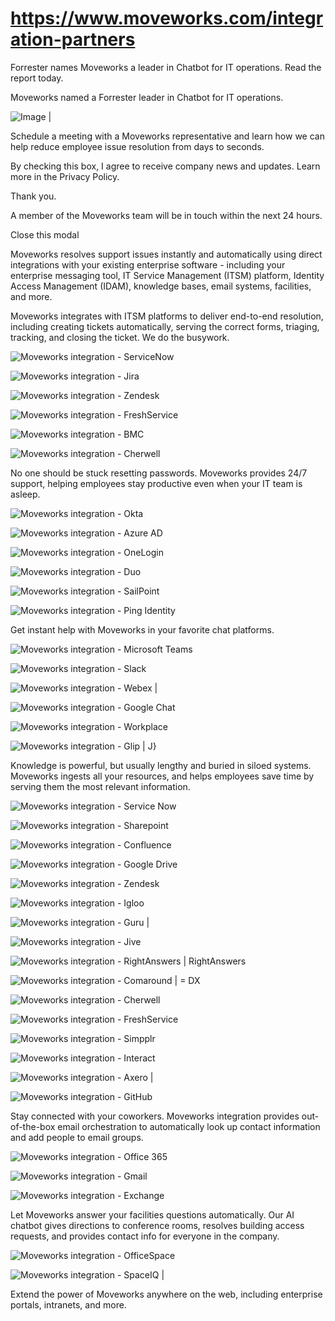 # https://www.moveworks.com/integration-partners

Forrester names Moveworks a leader in Chatbot for IT operations. Read the report today.

Moveworks named a Forrester leader in Chatbot for IT operations. 

![Image | ](https://www.moveworks.com/hubfs/img/site/qr-demo.png)

Schedule a meeting with a Moveworks representative and learn how we can help reduce employee issue resolution from days to seconds.

By checking this box, I agree to receive company news and updates. Learn more in the Privacy Policy.

Thank you.

A member of the Moveworks team will be in touch within the next 24 hours.



  Close this modal
  


Moveworks resolves support issues instantly and automatically using direct integrations with your existing enterprise software - including your enterprise messaging tool, IT Service Management (ITSM) platform, Identity Access Management (IDAM), knowledge bases, email systems, facilities, and more.

Moveworks integrates with ITSM platforms to deliver end-to-end resolution, including creating tickets automatically, serving the correct forms, triaging, tracking, and closing the ticket. We do the busywork.

![Moveworks integration - ServiceNow](https://www.moveworks.com/hubfs/img/integrations/mark-only/servicenow.svg)

![Moveworks integration - Jira](https://www.moveworks.com/hubfs/img/integrations/mark-only/Jira_IconOnly.svg)

![Moveworks integration - Zendesk](https://www.moveworks.com/hubfs/zendesk-2.svg)

![Moveworks integration - FreshService](https://www.moveworks.com/hubfs/img/integrations/mark-only/freshservice.svg)

![Moveworks integration - BMC](https://www.moveworks.com/hubfs/BMC.svg)

![Moveworks integration - Cherwell](https://www.moveworks.com/hubfs/Cherwell.svg)

No one should be stuck resetting passwords. Moveworks provides 24/7 support, helping employees stay productive even when your IT team is asleep. 

![Moveworks integration - Okta](https://www.moveworks.com/hubfs/img/integrations/mark-only/okta.svg)

![Moveworks integration - Azure AD](https://www.moveworks.com/hubfs/Moveweb/Enterprise%20Logos%20(integrations)/azure-active-directory-1.png)

![Moveworks integration - OneLogin](https://www.moveworks.com/hubfs/img/integrations/mark-only/onelogin-bug-1.svg)

![Moveworks integration - Duo](https://www.moveworks.com/hubfs/img/integrations/mark-only/Duo_Logo_Green.svg)

![Moveworks integration - SailPoint](https://www.moveworks.com/hubfs/img/integrations/mark-only/sailpoint-bug.svg)

![Moveworks integration - Ping Identity](https://www.moveworks.com/hubfs/img/integrations/mark-only/ping_logo_singlecolor.svg)

Get instant help with Moveworks in your favorite chat platforms.

![Moveworks integration - Microsoft Teams](https://www.moveworks.com/hubfs/Microsoft_Teams_Icon_NEW-1.svg)

![Moveworks integration - Slack](https://www.moveworks.com/hubfs/img/integrations/mark-only/slack-bug-1.svg)

![Moveworks integration - Webex | ](https://www.moveworks.com/hubfs/Webex_ByCisco_Icon_Greyscale.png)

![Moveworks integration - Google Chat](https://www.moveworks.com/hubfs/Google_Hangouts_Chat.svg)

![Moveworks integration - Workplace](https://www.moveworks.com/hubfs/Facebook_Workplace-1.svg)

![Moveworks integration - Glip | J}](https://www.moveworks.com/hubfs/Glip_Icon_FullColor.png)

Knowledge is powerful, but usually lengthy and buried in siloed systems. Moveworks ingests all your resources, and helps employees save time by serving them the most relevant information. 

![Moveworks integration - Service Now](https://www.moveworks.com/hubfs/img/integrations/mark-only/servicenow.svg)

![Moveworks integration - Sharepoint](https://www.moveworks.com/hubfs/img/integrations/mark-only/microsoft-sharepoint-bug.svg)

![Moveworks integration - Confluence](https://www.moveworks.com/hubfs/Confluence_Icon_SingleColor_Black.svg)

![Moveworks integration - Google Drive](https://www.moveworks.com/hubfs/img/integrations/mark-only/google-drive-logo.svg)

![Moveworks integration - Zendesk](https://www.moveworks.com/hubfs/zendesk-3.svg)

![Moveworks integration - Igloo](https://www.moveworks.com/hubfs/Igloo.svg)

![Moveworks integration - Guru | ](https://www.moveworks.com/hubfs/guru-icon.png)

![Moveworks integration - Jive](https://www.moveworks.com/hubfs/Jive-1.svg)

![Moveworks integration - RightAnswers | RightAnswers](https://www.moveworks.com/hubfs/RightAnswers_ByUpland_Logo_FullColor.png)

![Moveworks integration - Comaround | =
DX](https://www.moveworks.com/hubfs/Comaround_Icon_FullColor.png)

![Moveworks integration - Cherwell](https://www.moveworks.com/hubfs/Cherwell.svg)

![Moveworks integration - FreshService](https://www.moveworks.com/hubfs/img/integrations/mark-only/freshservice.svg)

![Moveworks integration - Simpplr](https://www.moveworks.com/hubfs/Simmplr_Logo_SingleColr.svg)

![Moveworks integration - Interact](https://www.moveworks.com/hubfs/img/integrations/mark-only/interact.svg)

![Moveworks integration - Axero | ](https://www.moveworks.com/hubfs/img/integrations/mark-only/axero.png)

![Moveworks integration - GitHub](https://www.moveworks.com/hubfs/GitHub_Logo_Dark.svg)

Stay connected with your coworkers. Moveworks integration provides out-of-the-box email orchestration to automatically look up contact information and add people to email groups.

![Moveworks integration - Office 365](https://www.moveworks.com/hubfs/img/integrations/mark-only/microsoft-office-365.svg)

![Moveworks integration - Gmail](https://www.moveworks.com/hubfs/gsuite_bug_light.svg)

![Moveworks integration - Exchange](https://www.moveworks.com/hubfs/img/integrations/mark-only/microsoft-exchange-bug.svg)

Let Moveworks answer your facilities questions automatically. Our AI chatbot gives directions to conference rooms, resolves building access requests, and provides contact info for everyone in the company.

![Moveworks integration - OfficeSpace](https://www.moveworks.com/hubfs/img/integrations/mark-only/officespace-logo-bug.svg)

![Moveworks integration - SpaceIQ | ](https://www.moveworks.com/hubfs/SpaceIQ_Logo_FullColor.png)

Extend the power of Moveworks anywhere on the web, including enterprise portals, intranets, and more.

